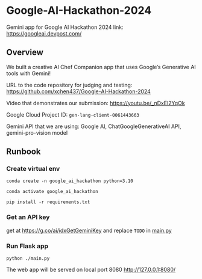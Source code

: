 # Google-AI-Hackathon-2024
Gemini app for Google AI Hackathon 2024
link: https://googleai.devpost.com/

## Overview

We built a creative AI Chef Companion app that uses Google’s Generative AI tools with Gemini!

URL to the code repository for judging and testing: https://github.com/xchen437/Google-AI-Hackathon-2024

Video that demonstrates our submission: https://youtu.be/_nDxEl2YqOk

Google Cloud Project ID: `gen-lang-client-0061443663`

Gemini API that we are using: Google AI, ChatGoogleGenerativeAI API, gemini-pro-vision model

## Runbook
### Create virtual env
```
conda create -n google_ai_hackathon python=3.10

conda activate google_ai_hackathon

pip install -r requirements.txt
```

### Get an API key
get at https://g.co/ai/idxGetGeminiKey and replace `TODO` in [main.py](https://github.com/xchen437/Google-AI-Hackathon-2024/blob/main/main.py#L11)

### Run Flask app
```
python ./main.py
```
The web app will be served on local port 8080 http://127.0.0.1:8080/
